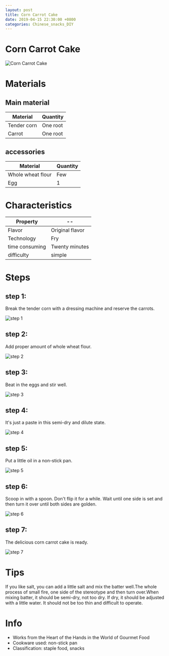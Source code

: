 ```yaml
---
layout: post
title: Corn Carrot Cake
date: 2019-04-15 22:30:00 +0800
categories: Chinese_snacks_DIY
---
```


# Corn Carrot Cake

![Corn Carrot Cake]({{site.baseurl}}/img/402190/402190.jpg)

# Materials


## Main material

Material|Quantity
--|--
Tender corn|One root
Carrot|One root

## accessories

Material|Quantity
--|--
Whole wheat flour|Few
Egg|1

# Characteristics

Property|--
--|--
Flavor|Original flavor
Technology|Fry
time consuming|Twenty minutes
difficulty|simple

# Steps

## step 1:

Break the tender corn with a dressing machine and reserve the carrots.

![step 1]({{site.baseurl}}/img/402190/1.jpg)

## step 2:

Add proper amount of whole wheat flour.

![step 2]({{site.baseurl}}/img/402190/2.jpg)

## step 3:

Beat in the eggs and stir well.

![step 3]({{site.baseurl}}/img/402190/3.jpg)

## step 4:

It's just a paste in this semi-dry and dilute state.

![step 4]({{site.baseurl}}/img/402190/4.jpg)

## step 5:

Put a little oil in a non-stick pan.

![step 5]({{site.baseurl}}/img/402190/5.jpg)

## step 6:

Scoop in with a spoon. Don't flip it for a while. Wait until one side is set and then turn it over until both sides are golden.

![step 6]({{site.baseurl}}/img/402190/6.jpg)

## step 7:

The delicious corn carrot cake is ready.

![step 7]({{site.baseurl}}/img/402190/7.jpg)

# Tips

If you like salt, you can add a little salt and mix the batter well.The whole process of small fire, one side of the stereotype and then turn over.When mixing batter, it should be semi-dry, not too dry. If dry, it should be adjusted with a little water. It should not be too thin and difficult to operate.

# Info

- Works from the Heart of the Hands in the World of Gourmet Food
- Cookware used: non-stick pan
- Classification: staple food, snacks